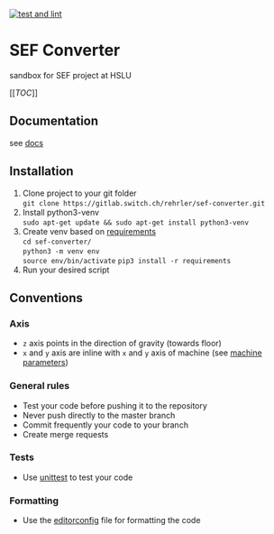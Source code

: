 [![test and lint](https://gitlab.switch.ch/rehrler/sef-converter/badges/master/pipeline.svg)](https://gitlab.switch.ch/rehrler/sef-converter/-/commits/master)

# SEF Converter

sandbox for SEF project at HSLU

[[_TOC_]]

## Documentation

see [docs](docs/)

## Installation

1. Clone project to your git folder \
   `git clone https://gitlab.switch.ch/rehrler/sef-converter.git`
2. Install python3-venv \
   `sudo apt-get update && sudo apt-get install python3-venv`
3. Create venv based on [requirements](requirements.txt) \
   `cd sef-converter/` \
   `python3 -m venv env` \
   `source env/bin/activate`
   `pip3 install -r requirements`
4. Run your desired script

## Conventions

### Axis

- `z` axis points in the direction of gravity (towards floor)
- `x` and `y` axis are inline with `x` and `y` axis of machine (see [machine parameters](examples/machine/machine-example.yaml))

### General rules
- Test your code before pushing it to the repository
- Never push directly to the master branch
- Commit frequently your code to your branch
- Create merge requests

### Tests
- Use [unittest](https://docs.python.org/3/library/unittest.html) to test your code

### Formatting
- Use the [editorconfig](.editorconfig) file for formatting the code

